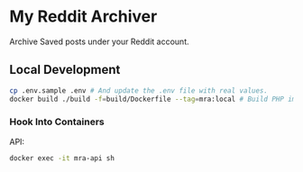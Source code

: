 # My Reddit Archiver

Archive Saved posts under your Reddit account.

## Local Development

```bash
cp .env.sample .env # And update the .env file with real values.
docker build ./build -f=build/Dockerfile --tag=mra:local # Build PHP image.
```

### Hook Into Containers

API:

```bash
docker exec -it mra-api sh
```
